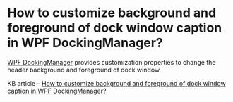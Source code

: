 # How to customize background and foreground of dock window caption in WPF DockingManager?

[WPF DockingManager](https://www.syncfusion.com/wpf-controls/docking) provides customization properties to change the header background and foreground of dock window.

KB article - [How to customize background and foreground of dock window caption in WPF DockingManager?](https://www.syncfusion.com/kb/8719/how-to-customize-background-and-foreground-of-dock-window-caption-in-wpf-dockingmanager)
